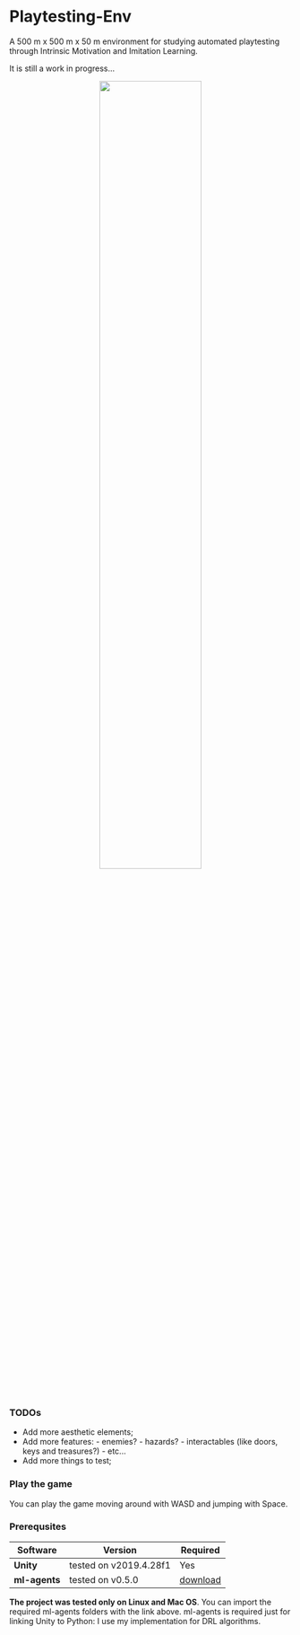 # Playtesting-Env

A 500 m x 500 m x 50 m  environment for studying automated playtesting through Intrinsic
Motivation and Imitation Learning.

It is still a work in progress...

<p align="center">
<img  src="img/screenshot.png" width="60%" height="60%"/>
</p>

### TODOs

* Add more aesthetic elements;
* Add more features:
        - enemies?
        - hazards?
        - interactables (like doors, keys and treasures?)
        - etc...
* Add more things to test;

### Play the game

You can play the game moving around with 
WASD and jumping with Space. 

### Prerequsites
| Software                                                 | Version         | Required |
| ---------------------------------------------------------|-----------------| ---------|
| **Unity** | tested on v2019.4.28f1 | Yes |
| **ml-agents** | tested on v0.5.0| [download](https://drive.google.com/file/d/18_vvUN9_IPK7_guBRnL91tGzzFR5_V6N/view?usp=sharing) |

**The project was tested only on Linux and Mac OS**.
You can import the required ml-agents folders with the link above.
ml-agents is required just for linking Unity to Python: I use my implementation for DRL algorithms.
    



